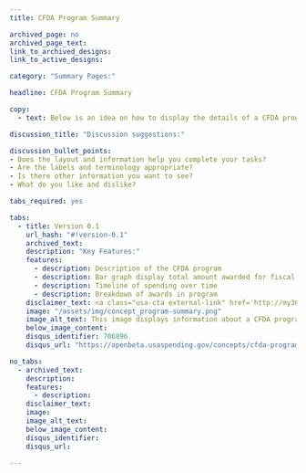 ```yaml
---
title: CFDA Program Summary

archived_page: no
archived_page_text:
link_to_archived_designs: 
link_to_active_designs:

category: "Summary Pages:"

headline: CFDA Program Summary

copy:
  - text: Below is an idea on how to display the details of a CFDA program. Please take a look and give us your feedback in the discussion section at the bottom of each tab.

discussion_title: "Discussion suggestions:"

discussion_bullet_points:
- Does the layout and information help you complete your tasks?
- Are the labels and terminology appropriate?
- Is there other information you want to see?
- What do you like and dislike?

tabs_required: yes

tabs:
  - title: Version 0.1
    url_hash: "#!version-0.1"
    archived_text:
    description: "Key Features:"
    features:
      - description: Description of the CFDA program
      - description: Bar graph display total amount awarded for fiscal year
      - description: Timeline of spending over time
      - description: Breakdown of awards in program
    disclaimer_text: <a class="usa-cta external-link" href='http://my36m8.axshare.com/#g=1&p=program_summary.html' target="_blank">View an interactive version of the below image</a>
    image: "/assets/img/concept_program-summary.png"
    image_alt_text: This image displays information about a CFDA program and includes the major awarding agency, the sub-tier agency, how long the CFDA program has been active, the assistance types, the function type, the appropriation amount, and links to the program website and cfda.gov. Below that is a Fiscal Year timeline showing total spending to date and the total budget for the program. Below left is a heat map showing the spending across the United States, and next to it is that a timeline of spending year over year. The next row are breakdowns of the Highest Awarded Recipients and Other Related Programs. At the bottom is a table showing all the awards associated with the CFDA program. 
    below_image_content:
    disqus_identifier: 706896
    disqus_url: "https://openbeta.usaspending.gov/concepts/cfda-program-summary#!version-0.1"

no_tabs: 
  - archived_text:
    description:
    features:
      - description:
    disclaimer_text:
    image:
    image_alt_text:
    below_image_content:
    disqus_identifier:
    disqus_url:

---
```

